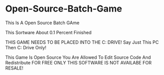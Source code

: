 # Open-Source-Batch-Game
This Is A Open Source Batch GAme

This Sortware About 0.1 Percent Finished

THIS GAME NEEDS TO BE PLACED INTO THE C: DRIVE! Say Just This PC Then C: Drive Only!




This Game Is Open Source You Are Allowed To Edit Source Code And Redistribute FOR FREE ONLY
THIS SOFTWARE IS NOT AVAILABE FOR RESALE!


